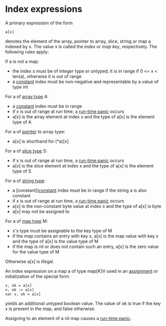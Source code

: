 # Index expressions

A primary expression of the form

```
a[x]
```

denotes the element of the array, pointer to array, slice, string or map a indexed by x. The value x is called the *index* or *map key*, respectively. The following rules apply:

If a is not a map:

  * the index x must be of integer type or untyped; it is in range if 0 <= x < len(a), otherwise it is out of range
  * a [constant](/Constants/) index must be non-negative and representable by a value of type int

For a of [array type](/Types/array_types.html) A:

  * a [constant](/Constants/) index must be in range
  * if x is out of range at run time, a [run-time panic](/Run-time%20panics/) occurs
  * a[x] is the array element at index x and the type of a[x] is the element type of A

For a of [pointer](/Types/pointer_types.html) to array type:

  * a[x] is shorthand for (*a)[x]

For a of [slice type](/Types/slice_types.html) S:

  * if x is out of range at run time, a [run-time panic](/Run-time%20panics/) occurs
  * a[x] is the slice element at index x and the type of a[x] is the element type of S

For a of [string type](/Types/string_types.html):

  * a [constant]([constant](/Constants/) index must be in range if the string a is also constant
  * if x is out of range at run time, a [run-time panic](/Run-time%20panics/) occurs
  * a[x] is the non-constant byte value at index x and the type of a[x] is byte
  * a[x] may not be assigned to

For a of [map type](/Types/map_types.html) M:

  * x's type must be assignable to the key type of M
  * if the map contains an entry with key x, a[x] is the map value with key x and the type of a[x] is the value type of M
  * if the map is nil or does not contain such an entry, a[x] is the zero value for the value type of M

Otherwise a[x] is illegal.

An index expression on a map a of type map[K]V used in an [assignment](/Properties%20of%20types%20and%20values/assignability.html) or initialization of the special form

```
v, ok = a[x]
v, ok := a[x]
var v, ok = a[x]
```

yields an additional untyped boolean value. The value of ok is true if the key x is present in the map, and false otherwise.

Assigning to an element of a nil map causes a [run-time panic](/Run-time%20panics/).
